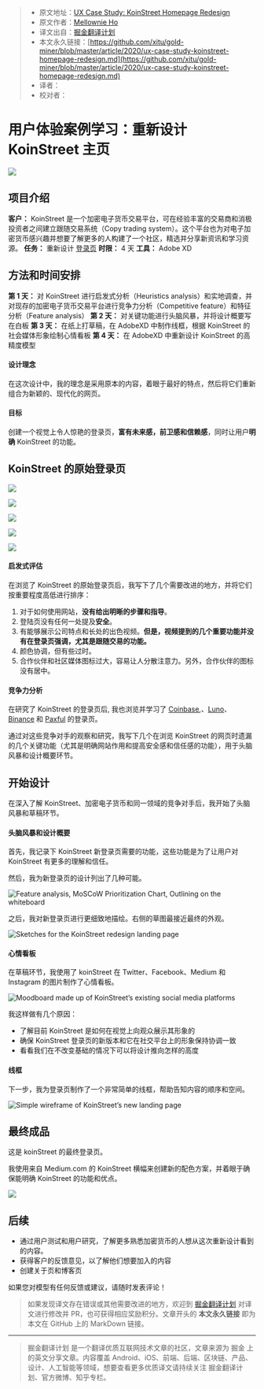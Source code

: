 > * 原文地址：[UX Case Study: KoinStreet Homepage Redesign](https://medium.com/ux-in-plain-english/ux-case-study-koinstreet-homepage-redesign-9da7686acd5b)
> * 原文作者：[Mellownie Ho](https://medium.com/@mellownie.ho)
> * 译文出自：[掘金翻译计划](https://github.com/xitu/gold-miner)
> * 本文永久链接：[https://github.com/xitu/gold-miner/blob/master/article/2020/ux-case-study-koinstreet-homepage-redesign.md](https://github.com/xitu/gold-miner/blob/master/article/2020/ux-case-study-koinstreet-homepage-redesign.md)
> * 译者：
> * 校对者：

# 用户体验案例学习：重新设计 KoinStreet 主页

![](https://cdn-images-1.medium.com/max/11634/1*_4OaRdRVy_x_luuum4_plg.png)

## 项目介绍

**客户：** KoinStreet 是一个加密电子货币交易平台，可在经验丰富的交易商和消极投资者之间建立跟随交易系统（Copy trading system）。这个平台也为对电子加密货币感兴趣并想要了解更多的人构建了一个社区，精选并分享新资讯和学习资源。
**任务：** 重新设计 [登录页](https://www.koinstreet.com/)
**时限：** 4 天 
**工具：** Adobe XD

## 方法和时间安排

**第 1 天：** 对 KoinStreet 进行启发式分析（Heuristics analysis）和实地调查，并对现存的加密电子货币交易平台进行竞争力分析（Competitive feature）和特征分析（Feature analysis）
**第 2 天：** 对关键功能进行头脑风暴，并将设计概要写在白板
**第 3 天：** 在纸上打草稿，在 AdobeXD 中制作线框，根据 KoinStreet 的社会媒体形象绘制心情看板
**第 4 天：** 在 AdobeXD 中重新设计 KoinStreet 的高精度模型

#### 设计理念

在这次设计中，我的理念是采用原本的内容，着眼于最好的特点，然后将它们重新组合为新颖的、现代化的网页。

#### 目标

创建一个视觉上令人惊艳的登录页，**富有未来感，前卫感和信赖感**，同时让用户**明确** KoinStreet 的功能。

## KoinStreet 的原始登录页

![](https://cdn-images-1.medium.com/max/2552/1*yffV6lxmyG-Dyab1T2Q_iA.png)

![](https://cdn-images-1.medium.com/max/2534/1*2AgPz1LHQO7V01xCLlWt6Q.png)

![](https://cdn-images-1.medium.com/max/2522/1*19rvK3Fin_uCEGQg5eoqoQ.png)

![](https://cdn-images-1.medium.com/max/2528/1*bjMZUvzgrXUjQiSZmYbwLQ.png)

![](https://cdn-images-1.medium.com/max/2450/1*3NWciJ5AwkDCcGuNU4il5A.png)

#### 启发式评估

在浏览了 KoinStreet 的原始登录页后，我写下了几个需要改进的地方，并将它们按重要程度高低进行排序：

1. 对于如何使用网站，**没有给出明晰的步骤和指导**。
2. 登陆页没有任何一处提及**安全**。
3. 有能够展示公司特点和长处的出色视频。**但是，视频提到的几个重要功能并没有在登录页强调，尤其是跟随交易的功能。**
4. 颜色协调，但有些过时。
5. 合作伙伴和社区媒体图标过大，容易让人分散注意力。另外，合作伙伴的图标没有居中。

#### 竞争力分析

在研究了 KoinStreet 的登录页后, 我也浏览并学习了 [Coinbase](https://www.coinbase.com/),、[Luno](https://www.luno.com/en/)、 [Binance](https://www.binance.com/en?ref=16626703) 和 [Paxful](https://paxful.com/#) 的登录页。

通过对这些竞争对手的观察和研究，我写下几个在浏览 KoinStreet 的网页时遗漏的几个关键功能（尤其是明确网站作用和提高安全感和信任感的功能），用于头脑风暴和设计概要环节。

## 开始设计

在深入了解 KoinStreet、加密电子货币和同一领域的竞争对手后，我开始了头脑风暴和草稿环节。

#### 头脑风暴和设计概要

首先，我记录下 KoinStreet 新登录页需要的功能，这些功能是为了让用户对 KoinStreet 有更多的理解和信任。

然后，我为新登录页的设计列出了几种可能。

![Feature analysis, MoSCoW Prioritization Chart, Outlining on the whiteboard](https://cdn-images-1.medium.com/max/3212/1*muHy5sumJbcFngUhUcWcRg.png)

之后，我对新登录页进行更细致地描绘。右侧的草图最接近最终的外观。

![Sketches for the KoinStreet redesign landing page](https://cdn-images-1.medium.com/max/3212/1*4YqjWk-5NN0cW_45H2qsqg.png)

#### 心情看板

在草稿环节，我使用了 koinStreet 在 Twitter、Facebook、Medium 和 Instagram 的图片制作了心情看板。

![Moodboard made up of KoinStreet’s existing social media platforms](https://cdn-images-1.medium.com/max/3188/1*Q0GIuxIfhsBzaLk-LSskrQ.png)

我这样做有几个原因：

* 了解目前 KoinStreet 是如何在视觉上向观众展示其形象的
* 确保 KoinStreet 登录页的新版本和它在社交平台上的形象保持协调一致
* 看看我们在不改变基础的情况下可以将设计推向怎样的高度

#### 线框

下一步，我为登录页制作了一个非常简单的线框，帮助告知内容的顺序和空间。

![Simple wireframe of KoinStreet’s new landing page](https://cdn-images-1.medium.com/max/3014/1*_w5xZAH7h_DnM6B929N_9g.png)

## 最终成品

这是 koinStreet 的最终登录页。

我使用来自 Medium.com 的 KoinStreet 横幅来创建新的配色方案，并着眼于确保能明确 KoinStreet 的功能和优点。

![](https://cdn-images-1.medium.com/max/3840/1*yA0SHGEn46Kg82eIlpNjYA.png)

## 后续

* 通过用户测试和用户研究，了解更多熟悉加密货币的人想从这次重新设计看到的内容。
* 获得客户的反馈意见，以了解他们想要加入的内容
* 创建关于页和博客页

如果您对模型有任何反馈或建议，请随时发表评论！

> 如果发现译文存在错误或其他需要改进的地方，欢迎到 [掘金翻译计划](https://github.com/xitu/gold-miner) 对译文进行修改并 PR，也可获得相应奖励积分。文章开头的 **本文永久链接** 即为本文在 GitHub 上的 MarkDown 链接。

---

> 掘金翻译计划 是一个翻译优质互联网技术文章的社区，文章来源为 掘金 上的英文分享文章。内容覆盖 Android、iOS、前端、后端、区块链、产品、设计、人工智能等领域，想要查看更多优质译文请持续关注 掘金翻译计划、官方微博、知乎专栏。

